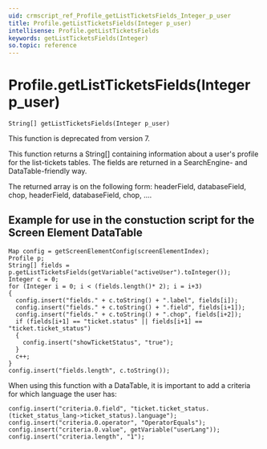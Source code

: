 ```yaml
---
uid: crmscript_ref_Profile_getListTicketsFields_Integer_p_user
title: Profile.getListTicketsFields(Integer p_user)
intellisense: Profile.getListTicketsFields
keywords: getListTicketsFields(Integer)
so.topic: reference
---
```


# Profile.getListTicketsFields(Integer p_user)

    String[] getListTicketsFields(Integer p_user)

This function is deprecated from version 7.

This function returns a String[] containing information about a user's profile for the list-tickets tables. The fields are returned in a SearchEngine- and DataTable-friendly way.

The returned array is on the following form: headerField, databaseField, chop, headerField, databaseField, chop, ....

## Example for use in the constuction script for the Screen Element DataTable

    Map config = getScreenElementConfig(screenElementIndex);
    Profile p;
    String[] fields = p.getListTicketsFields(getVariable("activeUser").toInteger());
    Integer c = 0;
    for (Integer i = 0; i < (fields.length()* 2); i = i+3)
    {
      config.insert("fields." + c.toString() + ".label", fields[i]);
      config.insert("fields." + c.toString() + ".field", fields[i+1]);
      config.insert("fields." + c.toString() + ".chop", fields[i+2]);
      if (fields[i+1] == "ticket.status" || fields[i+1] == "ticket.ticket_status")
      {
        config.insert("showTicketStatus", "true");
      }
      c++;
    }
    config.insert("fields.length", c.toString());

When using this function with a DataTable, it is important to add a criteria for which language the user has:

    config.insert("criteria.0.field", "ticket.ticket_status.(ticket_status_lang->ticket_status).language");
    config.insert("criteria.0.operator", "OperatorEquals");
    config.insert("criteria.0.value", getVariable("userLang"));
    config.insert("criteria.length", "1");

